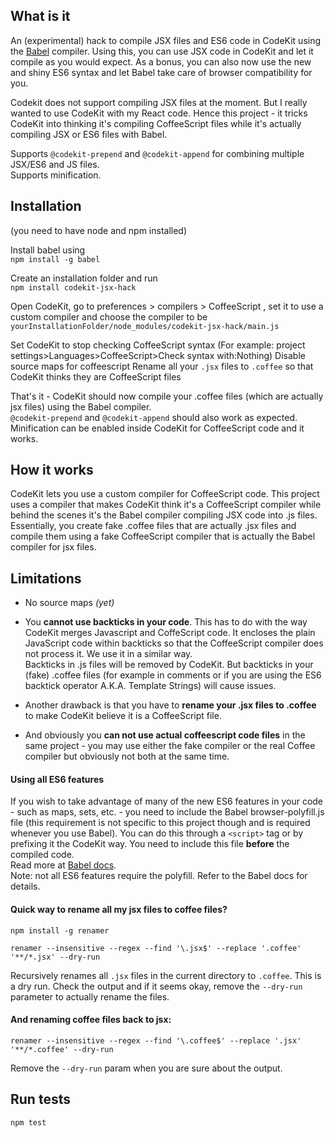## What is it
An (experimental) hack to compile JSX files and ES6 code in CodeKit using the  <a href="http://babeljs.io">Babel</a> compiler. Using this, you can use JSX code in CodeKit and let it compile as you would expect. As a bonus, you can also now use the new and shiny ES6 syntax and let Babel take care of browser compatibility for you.

Codekit does not support compiling JSX files at the moment. But I really wanted to use CodeKit with my React code. Hence this project - it tricks CodeKit into thinking it's compiling CoffeeScript files while it's actually compiling JSX or ES6 files with Babel.  

Supports `@codekit-prepend` and `@codekit-append` for combining multiple JSX/ES6 and JS files.   
Supports minification.

## Installation
(you need to have node and npm installed)   

Install babel using   
`npm install -g babel`

Create an installation folder and run   
`npm install codekit-jsx-hack`

Open CodeKit, go to preferences > compilers > CoffeeScript , set it to use a custom compiler and choose the compiler to be `yourInstallationFolder/node_modules/codekit-jsx-hack/main.js`

Set CodeKit to stop checking CoffeeScript syntax (For example: project settings>Languages>CoffeeScript>Check syntax with:Nothing)
Disable source maps for coffeescript
Rename all your `.jsx` files to `.coffee` so that CodeKit thinks they are CoffeeScript files

That's it - CodeKit should now compile your .coffee files (which are actually jsx files) using the Babel compiler.   
`@codekit-prepend` and `@codekit-append` should also work as expected.   
Minification can be enabled inside CodeKit for CoffeeScript code and it works.

## How it works
CodeKit lets you use a custom compiler for CoffeeScript code. This project uses a compiler that makes CodeKit think it's a CoffeeScript compiler while behind the scenes it's the Babel compiler compiling JSX code into .js files.   
Essentially, you create fake .coffee files that are actually .jsx files and compile them using a fake CoffeeScript compiler that is actually the Babel compiler for jsx files.

## Limitations   
- No source maps *(yet)*
- You **cannot use backticks in your code**. This has to do with the way CodeKit merges Javascript and CoffeScript code. It encloses the plain JavaScript code within backticks so that the CoffeeScript compiler does not process it. We use it in a similar way.   
Backticks in .js files will be removed by CodeKit. But backticks in your (fake) .coffee files (for example in comments or if you are using the ES6 backtick operator A.K.A. Template Strings) will cause issues.

- Another drawback is that you have to **rename your .jsx files to .coffee** to make CodeKit believe it is a CoffeeScript file.   
- And obviously you **can not use actual coffeescript code files** in the same project - you may use either the fake compiler or the real Coffee compiler but obviously not both at the same time.


#### Using all ES6 features
If you wish to take advantage of many of the new ES6 features in your code - such as maps, sets, etc. - you need to include the Babel browser-polyfill.js file (this requirement is not specific to this project though and is required whenever you use Babel). You can do this through a `<script>` tag or by prefixing it the CodeKit way. You need to include this file **before** the compiled code.   
Read more at <a href="http://babeljs.io/docs/usage/polyfill/">Babel docs</a>.   
Note: not all ES6 features require the polyfill. Refer to the Babel docs for details.

#### Quick way to rename all my jsx files to coffee files?
    npm install -g renamer

    renamer --insensitive --regex --find '\.jsx$' --replace '.coffee' '**/*.jsx' --dry-run
Recursively renames all `.jsx` files in the current directory to `.coffee`. This is a dry run. Check the output and if it seems okay, remove the `--dry-run` parameter to actually rename the files.

#### And renaming coffee files back to jsx:
    renamer --insensitive --regex --find '\.coffee$' --replace '.jsx' '**/*.coffee' --dry-run
Remove the `--dry-run` param when you are sure about the output.


## Run tests
    npm test
